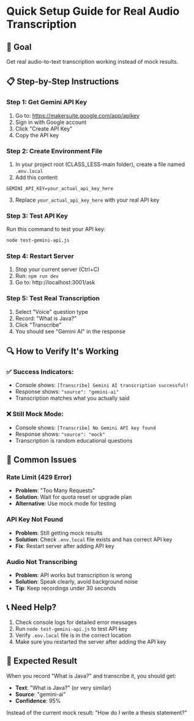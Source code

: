 # Quick Setup Guide for Real Audio Transcription

## 🎯 Goal
Get real audio-to-text transcription working instead of mock results.

## 📋 Step-by-Step Instructions

### Step 1: Get Gemini API Key
1. Go to: https://makersuite.google.com/app/apikey
2. Sign in with Google account
3. Click "Create API Key"
4. Copy the API key

### Step 2: Create Environment File
1. In your project root (CLASS_LESS-main folder), create a file named `.env.local`
2. Add this content:
```
GEMINI_API_KEY=your_actual_api_key_here
```
3. Replace `your_actual_api_key_here` with your real API key

### Step 3: Test API Key
Run this command to test your API key:
```bash
node test-gemini-api.js
```

### Step 4: Restart Server
1. Stop your current server (Ctrl+C)
2. Run: `npm run dev`
3. Go to: http://localhost:3001/ask

### Step 5: Test Real Transcription
1. Select "Voice" question type
2. Record: "What is Java?"
3. Click "Transcribe"
4. You should see "Gemini AI" in the response

## 🔍 How to Verify It's Working

### ✅ Success Indicators:
- Console shows: `[Transcribe] Gemini AI transcription successful!`
- Response shows: `"source": "gemini-ai"`
- Transcription matches what you actually said

### ❌ Still Mock Mode:
- Console shows: `[Transcribe] No Gemini API key found`
- Response shows: `"source": "mock"`
- Transcription is random educational questions

## 🚨 Common Issues

### Rate Limit (429 Error)
- **Problem**: "Too Many Requests"
- **Solution**: Wait for quota reset or upgrade plan
- **Alternative**: Use mock mode for testing

### API Key Not Found
- **Problem**: Still getting mock results
- **Solution**: Check `.env.local` file exists and has correct API key
- **Fix**: Restart server after adding API key

### Audio Not Transcribing
- **Problem**: API works but transcription is wrong
- **Solution**: Speak clearly, avoid background noise
- **Tip**: Keep recordings under 30 seconds

## 📞 Need Help?

1. Check console logs for detailed error messages
2. Run `node test-gemini-api.js` to test API key
3. Verify `.env.local` file is in the correct location
4. Make sure you restarted the server after adding the API key

## 🎉 Expected Result

When you record "What is Java?" and transcribe it, you should get:
- **Text**: "What is Java?" (or very similar)
- **Source**: "gemini-ai"
- **Confidence**: 95%

Instead of the current mock result: "How do I write a thesis statement?"
